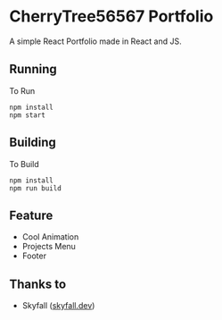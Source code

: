 # CherryTree56567 Portfolio
A simple React Portfolio made in React and JS.

## Running
To Run
```
npm install
npm start
```

## Building
To Build
```
npm install
npm run build
```

## Feature
 - Cool Animation
 - Projects Menu
 - Footer

## Thanks to
 - Skyfall ([skyfall.dev](https://skyfall.dev))
